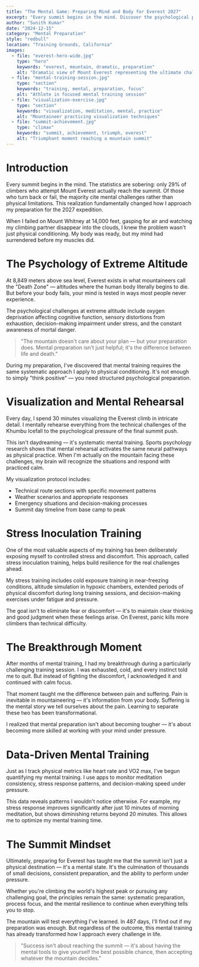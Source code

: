 ```yaml
---
title: "The Mental Game: Preparing Mind and Body for Everest 2027"
excerpt: "Every summit begins in the mind. Discover the psychological preparation behind the world's ultimate mountaineering challenge, where mental fortitude matters as much as physical strength."
author: "Sunith Kumar"
date: "2024-12-15"
category: "Mental Preparation"
style: "redbull"
location: "Training Grounds, California"
images:
  - file: "everest-hero-wide.jpg"
    type: "hero"
    keywords: "everest, mountain, dramatic, preparation"
    alt: "Dramatic view of Mount Everest representing the ultimate challenge"
  - file: "mental-training-session.jpg"
    type: "section"
    keywords: "training, mental, preparation, focus"
    alt: "Athlete in focused mental training session"
  - file: "visualization-exercise.jpg"
    type: "section"
    keywords: "visualization, meditation, mental, practice"
    alt: "Mountaineer practicing visualization techniques"
  - file: "summit-achievement.jpg"
    type: "climax"
    keywords: "summit, achievement, triumph, everest"
    alt: "Triumphant moment reaching a mountain summit"
---
```


# Introduction

Every summit begins in the mind. The statistics are sobering: only 29% of climbers who attempt Mount Everest actually reach the summit. Of those who turn back or fail, the majority cite mental challenges rather than physical limitations. This realization fundamentally changed how I approach my preparation for the 2027 expedition.

When I failed on Mount Whitney at 14,000 feet, gasping for air and watching my climbing partner disappear into the clouds, I knew the problem wasn't just physical conditioning. My body was ready, but my mind had surrendered before my muscles did.

# The Psychology of Extreme Altitude

At 8,849 meters above sea level, Everest exists in what mountaineers call the "Death Zone" — altitudes where the human body literally begins to die. But before your body fails, your mind is tested in ways most people never experience.

The psychological challenges at extreme altitude include oxygen deprivation affecting cognitive function, sensory distortions from exhaustion, decision-making impairment under stress, and the constant awareness of mortal danger.

> "The mountain doesn't care about your plan — but your preparation does. Mental preparation isn't just helpful; it's the difference between life and death."

During my preparation, I've discovered that mental training requires the same systematic approach I apply to physical conditioning. It's not enough to simply "think positive" — you need structured psychological preparation.

# Visualization and Mental Rehearsal

Every day, I spend 30 minutes visualizing the Everest climb in intricate detail. I mentally rehearse everything from the technical challenges of the Khumbu Icefall to the psychological pressure of the final summit push.

This isn't daydreaming — it's systematic mental training. Sports psychology research shows that mental rehearsal activates the same neural pathways as physical practice. When I'm actually on the mountain facing these challenges, my brain will recognize the situations and respond with practiced calm.

My visualization protocol includes:
- Technical route sections with specific movement patterns
- Weather scenarios and appropriate responses
- Emergency situations and decision-making processes
- Summit day timeline from base camp to peak

# Stress Inoculation Training

One of the most valuable aspects of my training has been deliberately exposing myself to controlled stress and discomfort. This approach, called stress inoculation training, helps build resilience for the real challenges ahead.

My stress training includes cold exposure training in near-freezing conditions, altitude simulation in hypoxic chambers, extended periods of physical discomfort during long training sessions, and decision-making exercises under fatigue and pressure.

The goal isn't to eliminate fear or discomfort — it's to maintain clear thinking and good judgment when these feelings arise. On Everest, panic kills more climbers than technical difficulty.

# The Breakthrough Moment

After months of mental training, I had my breakthrough during a particularly challenging training session. I was exhausted, cold, and every instinct told me to quit. But instead of fighting the discomfort, I acknowledged it and continued with calm focus.

That moment taught me the difference between pain and suffering. Pain is inevitable in mountaineering — it's information from your body. Suffering is the mental story we tell ourselves about the pain. Learning to separate these two has been transformational.

I realized that mental preparation isn't about becoming tougher — it's about becoming more skilled at working with your mind under pressure.

# Data-Driven Mental Training

Just as I track physical metrics like heart rate and VO2 max, I've begun quantifying my mental training. I use apps to monitor meditation consistency, stress response patterns, and decision-making speed under pressure.

This data reveals patterns I wouldn't notice otherwise. For example, my stress response improves significantly after just 10 minutes of morning meditation, but shows diminishing returns beyond 20 minutes. This allows me to optimize my mental training time.

# The Summit Mindset

Ultimately, preparing for Everest has taught me that the summit isn't just a physical destination — it's a mental state. It's the culmination of thousands of small decisions, consistent preparation, and the ability to perform under pressure.

Whether you're climbing the world's highest peak or pursuing any challenging goal, the principles remain the same: systematic preparation, process focus, and the mental resilience to continue when everything tells you to stop.

The mountain will test everything I've learned. In 487 days, I'll find out if my preparation was enough. But regardless of the outcome, this mental training has already transformed how I approach every challenge in life.

> "Success isn't about reaching the summit — it's about having the mental tools to give yourself the best possible chance, then accepting whatever the mountain decides."